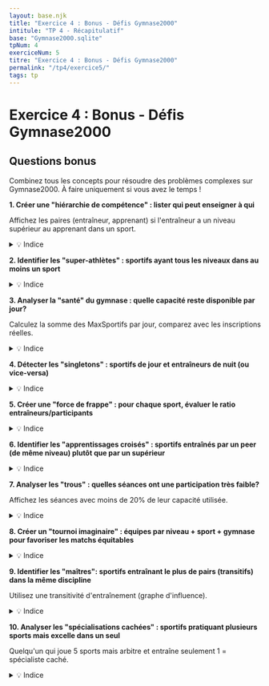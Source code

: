 ```yaml
---
layout: base.njk
title: "Exercice 4 : Bonus - Défis Gymnase2000"
intitule: "TP 4 - Récapitulatif"
base: "Gymnase2000.sqlite"
tpNum: 4
exerciceNum: 5
titre: "Exercice 4 : Bonus - Défis Gymnase2000"
permalink: "/tp4/exercice5/"
tags: tp
---
```


# Exercice 4 : Bonus - Défis Gymnase2000

## Questions bonus

Combinez tous les concepts pour résoudre des problèmes complexes sur Gymnase2000. À faire uniquement si vous avez le temps !

**1. Créer une "hiérarchie de compétence" : lister qui peut enseigner à qui**

Affichez les paires (entraîneur, apprenant) si l'entraîneur a un niveau supérieur au apprenant dans un sport.

<details>
<summary>💡 Indice</summary>

Joignez `Entrainer` (entraîneurs) avec `Jouer` (apprenants) sur le sport, puis comparez les niveaux.
</details>

**2. Identifier les "super-athlètes" : sportifs ayant tous les niveaux dans au moins un sport**

<details>
<summary>💡 Indice</summary>

Groupez par sportif et sport, comptez les niveaux distincts (Jouer, Entrainer, Arbitrer), cherchez où COUNT = 3.
</details>

**3. Analyser la "santé" du gymnase : quelle capacité reste disponible par jour?**

Calculez la somme des MaxSportifs par jour, comparez avec les inscriptions réelles.

<details>
<summary>💡 Indice</summary>

Vous aurez besoin du jour de la séance (Horaire). Calculez SUM(MaxSportifs) vs COUNT(sportifs inscrits).
</details>

**4. Détecter les "singletons" : sportifs de jour et entraîneurs de nuit (ou vice-versa)**

<details>
<summary>💡 Indice</summary>

Analysez l'Horaire des séances où le sportif participe vs entraîne, cherchez les conflits.
</details>

**5. Créer une "force de frappe" : pour chaque sport, évaluer le ratio entraîneurs/participants**

<details>
<summary>💡 Indice</summary>

Comptez les entraîneurs et les pratiquants par sport, puis divisez.
</details>

**6. Identifier les "apprentissages croisés" : sportifs entraînés par un peer (de même niveau) plutôt que par un supérieur**

<details>
<summary>💡 Indice</summary>

Comparez les niveaux de Jouer et Entrainer pour les mêmes pairs (NumLicence entraîneur/apprenant, NumSport).
</details>

**7. Analyser les "trous" : quelles séances ont une participation très faible?**

Affichez les séances avec moins de 20% de leur capacité utilisée.

<details>
<summary>💡 Indice</summary>

Comptez les participants réels vs MaxSportifs, calculez le ratio.
</details>

**8. Créer un "tournoi imaginaire" : équipes par niveau + sport + gymnase pour favoriser les matchs équitables**

<details>
<summary>💡 Indice</summary>

Groupez les sportifs par (Sport, Niveau, Gymnase), comptez les participants, affichez les groupes >= 2.
</details>

**9. Identifier les "maîtres": sportifs entraînant le plus de pairs (transitifs) dans la même discipline**

Utilisez une transitivité d'entraînement (graphe d'influence).

<details>
<summary>💡 Indice</summary>

Utilisez l'auto-jointure sur `Entrainer` pour tracer les relations indirectes.
</details>

**10. Analyser les "spécialisations cachées" : sportifs pratiquant plusieurs sports mais excelle dans un seul**

Quelqu'un qui joue 5 sports mais arbitre et entraîne seulement 1 = spécialiste caché.

<details>
<summary>💡 Indice</summary>

Comptez séparément les rôles par sport pour chaque sportif, trouvez les écarts.
</details>

